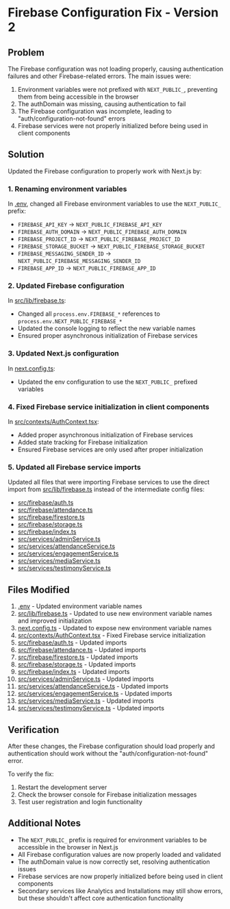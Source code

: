 # Firebase Configuration Fix - Version 2

## Problem
The Firebase configuration was not loading properly, causing authentication failures and other Firebase-related errors. The main issues were:

1. Environment variables were not prefixed with `NEXT_PUBLIC_`, preventing them from being accessible in the browser
2. The authDomain was missing, causing authentication to fail
3. The Firebase configuration was incomplete, leading to "auth/configuration-not-found" errors
4. Firebase services were not properly initialized before being used in client components

## Solution
Updated the Firebase configuration to properly work with Next.js by:

### 1. Renaming environment variables
In [.env](file:///c:/Users/LENOVO/OneDrive/Desktop/BUCCF/fellowship-connect-next/.env), changed all Firebase environment variables to use the `NEXT_PUBLIC_` prefix:
- `FIREBASE_API_KEY` → `NEXT_PUBLIC_FIREBASE_API_KEY`
- `FIREBASE_AUTH_DOMAIN` → `NEXT_PUBLIC_FIREBASE_AUTH_DOMAIN`
- `FIREBASE_PROJECT_ID` → `NEXT_PUBLIC_FIREBASE_PROJECT_ID`
- `FIREBASE_STORAGE_BUCKET` → `NEXT_PUBLIC_FIREBASE_STORAGE_BUCKET`
- `FIREBASE_MESSAGING_SENDER_ID` → `NEXT_PUBLIC_FIREBASE_MESSAGING_SENDER_ID`
- `FIREBASE_APP_ID` → `NEXT_PUBLIC_FIREBASE_APP_ID`

### 2. Updated Firebase configuration
In [src/lib/firebase.ts](file:///c:/Users/LENOVO/OneDrive/Desktop/BUCCF/fellowship-connect-next/src/lib/firebase.ts):
- Changed all `process.env.FIREBASE_*` references to `process.env.NEXT_PUBLIC_FIREBASE_*`
- Updated the console logging to reflect the new variable names
- Ensured proper asynchronous initialization of Firebase services

### 3. Updated Next.js configuration
In [next.config.ts](file:///c:/Users/LENOVO/OneDrive/Desktop/BUCCF/fellowship-connect-next/next.config.ts):
- Updated the env configuration to use the `NEXT_PUBLIC_` prefixed variables

### 4. Fixed Firebase service initialization in client components
In [src/contexts/AuthContext.tsx](file:///c:/Users/LENOVO/OneDrive/Desktop/BUCCF/fellowship-connect-next/src/contexts/AuthContext.tsx):
- Added proper asynchronous initialization of Firebase services
- Added state tracking for Firebase initialization
- Ensured Firebase services are only used after proper initialization

### 5. Updated all Firebase service imports
Updated all files that were importing Firebase services to use the direct import from [src/lib/firebase.ts](file:///c:/Users/LENOVO/OneDrive/Desktop/BUCCF/fellowship-connect-next/src/lib/firebase.ts) instead of the intermediate config files:
- [src/firebase/auth.ts](file:///c:/Users/LENOVO/OneDrive/Desktop/BUCCF/fellowship-connect-next/src/firebase/auth.ts)
- [src/firebase/attendance.ts](file:///c:/Users/LENOVO/OneDrive/Desktop/BUCCF/fellowship-connect-next/src/firebase/attendance.ts)
- [src/firebase/firestore.ts](file:///c:/Users/LENOVO/OneDrive/Desktop/BUCCF/fellowship-connect-next/src/firebase/firestore.ts)
- [src/firebase/storage.ts](file:///c:/Users/LENOVO/OneDrive/Desktop/BUCCF/fellowship-connect-next/src/firebase/storage.ts)
- [src/firebase/index.ts](file:///c:/Users/LENOVO/OneDrive/Desktop/BUCCF/fellowship-connect-next/src/firebase/index.ts)
- [src/services/adminService.ts](file:///c:/Users/LENOVO/OneDrive/Desktop/BUCCF/fellowship-connect-next/src/services/adminService.ts)
- [src/services/attendanceService.ts](file:///c:/Users/LENOVO/OneDrive/Desktop/BUCCF/fellowship-connect-next/src/services/attendanceService.ts)
- [src/services/engagementService.ts](file:///c:/Users/LENOVO/OneDrive/Desktop/BUCCF/fellowship-connect-next/src/services/engagementService.ts)
- [src/services/mediaService.ts](file:///c:/Users/LENOVO/OneDrive/Desktop/BUCCF/fellowship-connect-next/src/services/mediaService.ts)
- [src/services/testimonyService.ts](file:///c:/Users/LENOVO/OneDrive/Desktop/BUCCF/fellowship-connect-next/src/services/testimonyService.ts)

## Files Modified
1. [.env](file:///c:/Users/LENOVO/OneDrive/Desktop/BUCCF/fellowship-connect-next/.env) - Updated environment variable names
2. [src/lib/firebase.ts](file:///c:/Users/LENOVO/OneDrive/Desktop/BUCCF/fellowship-connect-next/src/lib/firebase.ts) - Updated to use new environment variable names and improved initialization
3. [next.config.ts](file:///c:/Users/LENOVO/OneDrive/Desktop/BUCCF/fellowship-connect-next/next.config.ts) - Updated to expose new environment variable names
4. [src/contexts/AuthContext.tsx](file:///c:/Users/LENOVO/OneDrive/Desktop/BUCCF/fellowship-connect-next/src/contexts/AuthContext.tsx) - Fixed Firebase service initialization
5. [src/firebase/auth.ts](file:///c:/Users/LENOVO/OneDrive/Desktop/BUCCF/fellowship-connect-next/src/firebase/auth.ts) - Updated imports
6. [src/firebase/attendance.ts](file:///c:/Users/LENOVO/OneDrive/Desktop/BUCCF/fellowship-connect-next/src/firebase/attendance.ts) - Updated imports
7. [src/firebase/firestore.ts](file:///c:/Users/LENOVO/OneDrive/Desktop/BUCCF/fellowship-connect-next/src/firebase/firestore.ts) - Updated imports
8. [src/firebase/storage.ts](file:///c:/Users/LENOVO/OneDrive/Desktop/BUCCF/fellowship-connect-next/src/firebase/storage.ts) - Updated imports
9. [src/firebase/index.ts](file:///c:/Users/LENOVO/OneDrive/Desktop/BUCCF/fellowship-connect-next/src/firebase/index.ts) - Updated imports
10. [src/services/adminService.ts](file:///c:/Users/LENOVO/OneDrive/Desktop/BUCCF/fellowship-connect-next/src/services/adminService.ts) - Updated imports
11. [src/services/attendanceService.ts](file:///c:/Users/LENOVO/OneDrive/Desktop/BUCCF/fellowship-connect-next/src/services/attendanceService.ts) - Updated imports
12. [src/services/engagementService.ts](file:///c:/Users/LENOVO/OneDrive/Desktop/BUCCF/fellowship-connect-next/src/services/engagementService.ts) - Updated imports
13. [src/services/mediaService.ts](file:///c:/Users/LENOVO/OneDrive/Desktop/BUCCF/fellowship-connect-next/src/services/mediaService.ts) - Updated imports
14. [src/services/testimonyService.ts](file:///c:/Users/LENOVO/OneDrive/Desktop/BUCCF/fellowship-connect-next/src/services/testimonyService.ts) - Updated imports

## Verification
After these changes, the Firebase configuration should load properly and authentication should work without the "auth/configuration-not-found" error.

To verify the fix:
1. Restart the development server
2. Check the browser console for Firebase initialization messages
3. Test user registration and login functionality

## Additional Notes
- The `NEXT_PUBLIC_` prefix is required for environment variables to be accessible in the browser in Next.js
- All Firebase configuration values are now properly loaded and validated
- The authDomain value is now correctly set, resolving authentication issues
- Firebase services are now properly initialized before being used in client components
- Secondary services like Analytics and Installations may still show errors, but these shouldn't affect core authentication functionality